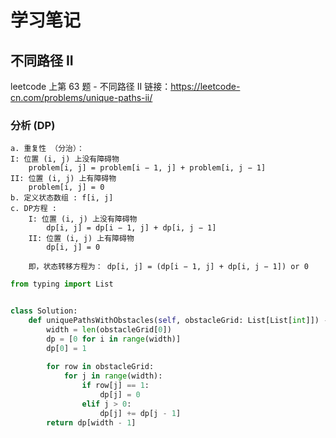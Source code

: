 # 学习笔记
## 不同路径 II
leetcode 上第 63 题 - 不同路径 II
链接：https://leetcode-cn.com/problems/unique-paths-ii/

### 分析 (DP)
    a. 重复性 （分治）： 
    I: 位置 (i, j) 上没有障碍物
        problem[i, j] = problem[i − 1, j] + problem[i, j − 1]
    II: 位置 (i, j) 上有障碍物
        problem[i, j] = 0
    b. 定义状态数组 : f[i, j]
    c. DP方程 : 
        I: 位置 (i, j) 上没有障碍物
            dp[i, j] = dp[i − 1, j] + dp[i, j − 1]
        II: 位置 (i, j) 上有障碍物
            dp[i, j] = 0
    
        即，状态转移方程为： dp[i, j] = (dp[i − 1, j] + dp[i, j − 1]) or 0

```Python
from typing import List


class Solution:
    def uniquePathsWithObstacles(self, obstacleGrid: List[List[int]]) -> int:
        width = len(obstacleGrid[0])
        dp = [0 for i in range(width)] 
        dp[0] = 1
        
        for row in obstacleGrid:
            for j in range(width):
                if row[j] == 1:
                    dp[j] = 0
                elif j > 0:
                    dp[j] += dp[j - 1]
        return dp[width - 1]  
```

